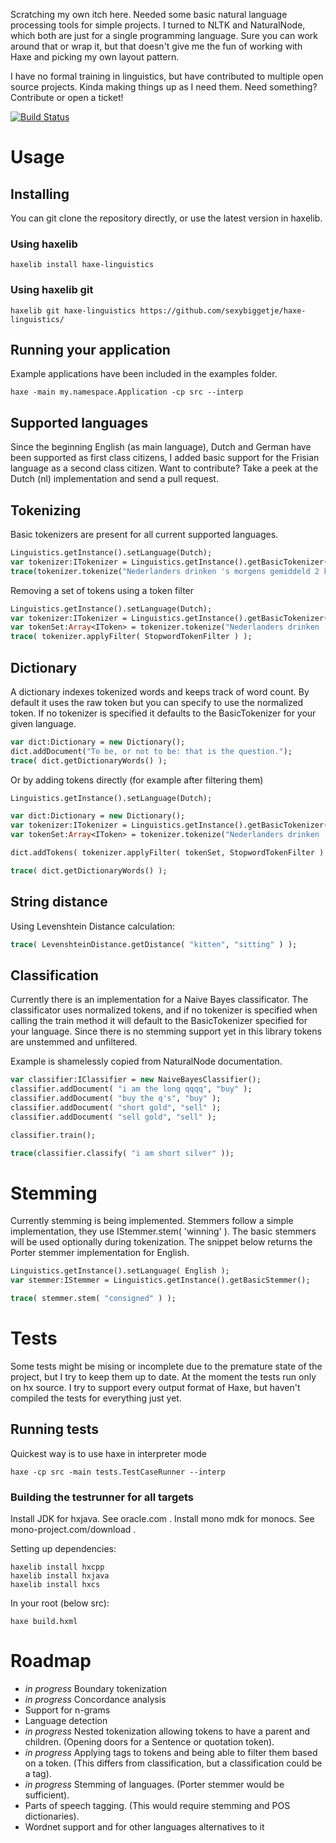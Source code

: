 Scratching my own itch here. Needed some basic natural language processing tools for simple projects.
I turned to NLTK and NaturalNode, which both are just for a single programming language. Sure you can work around that or wrap it,
but that doesn't give me the fun of working with Haxe and picking my own layout pattern.

I have no formal training in linguistics, but have contributed to multiple open source projects. Kinda making things up as I need them.
Need something? Contribute or open a ticket!

[![Build Status](https://travis-ci.org/sexybiggetje/haxe-linguistics.svg?branch=master)](https://travis-ci.org/sexybiggetje/haxe-linguistics)

# Usage #

## Installing ##
You can git clone the repository directly, or use the latest version in haxelib.

### Using haxelib ####
```
haxelib install haxe-linguistics
```

### Using haxelib git ####
```
haxelib git haxe-linguistics https://github.com/sexybiggetje/haxe-linguistics/
```

## Running your application ##
Example applications have been included in the examples folder.
```
haxe -main my.namespace.Application -cp src --interp
```

## Supported languages ##
Since the beginning English (as main language), Dutch and German have been supported as first class citizens, I added basic support for the Frisian language as a second class citizen. Want to contribute? Take a peek at the Dutch (nl) implementation and send a pull request.

## Tokenizing ##
Basic tokenizers are present for all current supported languages.

```haxe
Linguistics.getInstance().setLanguage(Dutch);
var tokenizer:ITokenizer = Linguistics.getInstance().getBasicTokenizer();
trace(tokenizer.tokenize("Nederlanders drinken 's morgens gemiddeld 2 koppen koffie."));
```

Removing a set of tokens using a token filter
```haxe
Linguistics.getInstance().setLanguage(Dutch);
var tokenizer:ITokenizer = Linguistics.getInstance().getBasicTokenizer();
var tokenSet:Array<IToken> = tokenizer.tokenize("Nederlanders drinken 's morgens gemiddeld 2 koppen koffie.");
trace( tokenizer.applyFilter( StopwordTokenFilter ) );
```

## Dictionary ##
A dictionary indexes tokenized words and keeps track of word count. By default it uses the raw token but you can specify to use the normalized token. If no tokenizer is specified it defaults to the BasicTokenizer for your given language.
```haxe
var dict:Dictionary = new Dictionary();
dict.addDocument("To be, or not to be: that is the question.");
trace( dict.getDictionaryWords() );
```

Or by adding tokens directly (for example after filtering them)
```haxe
Linguistics.getInstance().setLanguage(Dutch);

var dict:Dictionary = new Dictionary();
var tokenizer:ITokenizer = Linguistics.getInstance().getBasicTokenizer();
var tokenSet:Array<IToken> = tokenizer.tokenize("Nederlanders drinken 's morgens gemiddeld 2 koppen koffie.");

dict.addTokens( tokenizer.applyFilter( tokenSet, StopwordTokenFilter ) );

trace( dict.getDictionaryWords() );
```

## String distance ##
Using Levenshtein Distance calculation:
```haxe
trace( LevenshteinDistance.getDistance( "kitten", "sitting" ) );
```

## Classification ##
Currently there is an implementation for a Naive Bayes classificator.
The classificator uses normalized tokens, and if no tokenizer is specified when calling the train method it will default to the BasicTokenizer specified for your language.
Since there is no stemming support yet in this library tokens are unstemmed and unfiltered.

Example is shamelessly copied from NaturalNode documentation.
```haxe
var classifier:IClassifier = new NaiveBayesClassifier();
classifier.addDocument( "i am the long qqqq", "buy" );
classifier.addDocument( "buy the q's", "buy" );
classifier.addDocument( "short gold", "sell" );
classifier.addDocument( "sell gold", "sell" );

classifier.train();

trace(classifier.classify( "i am short silver" ));
```

# Stemming #
Currently stemming is being implemented. Stemmers follow a simple implementation, they use IStemmer.stem( 'winning' ). The basic stemmers will be used optionally during tokenization. The snippet below returns the Porter stemmer implementation for English.
```haxe
Linguistics.getInstance().setLanguage( English );
var stemmer:IStemmer = Linguistics.getInstance().getBasicStemmer();

trace( stemmer.stem( "consigned" ) );
```

# Tests #
Some tests might be mising or incomplete due to the premature state of the project, but I try to keep them up to date.
At the moment the tests run only on hx source. I try to support every output format of Haxe, but haven't compiled the tests for everything just yet.

## Running tests ##
Quickest way is to use haxe in interpreter mode

```
haxe -cp src -main tests.TestCaseRunner --interp
```

### Building the testrunner for all targets ###
Install JDK for hxjava. See oracle.com .
Install mono mdk for monocs. See mono-project.com/download .

Setting up dependencies:
```
haxelib install hxcpp
haxelib install hxjava
haxelib install hxcs
```

In your root (below src):
```
haxe build.hxml
```

# Roadmap #
- *in progress* Boundary tokenization
- *in progress* Concordance analysis
- Support for n-grams
- Language detection
- *in progress* Nested tokenization allowing tokens to have a parent and children. (Opening doors for a Sentence or quotation token).
- *in progress* Applying tags to tokens and being able to filter them based on a token. (This differs from classification, but a classification could be a tag).
- *in progress* Stemming of languages. (Porter stemmer would be sufficient).
- Parts of speech tagging. (This would require stemming and POS dictionaries).
- Wordnet support and for other languages alternatives to it
